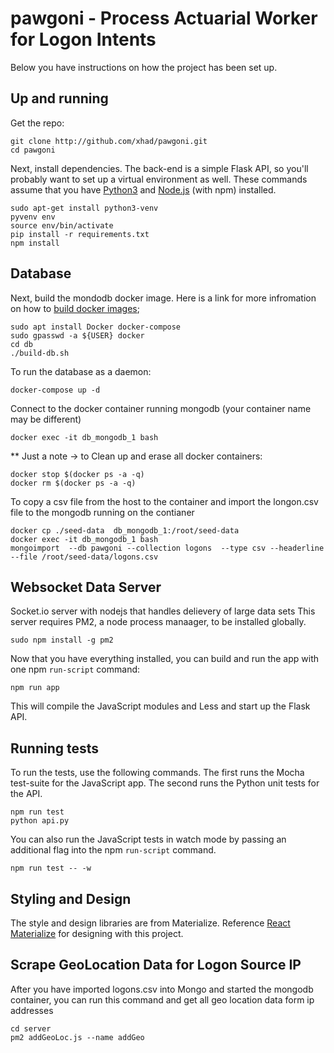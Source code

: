 # pawgoni - Process Actuarial Worker for Logon Intents

Below you have instructions on how the project has been set up.

## Up and running

Get the repo: 

```
git clone http://github.com/xhad/pawgoni.git
cd pawgoni
```

Next, install dependencies. The back-end is a simple Flask API, so you'll
probably want to set up a virtual environment as well. These commands assume
that you have [Python3](https://www.python.org/downloads/) and
[Node.js](https://nodejs.org/en/) (with npm) installed.

```
sudo apt-get install python3-venv
pyvenv env
source env/bin/activate
pip install -r requirements.txt
npm install
```

## Database 

Next, build the mondodb docker image. Here is a link for more infromation 
on how to [build docker images](https://docs.docker.com/engine/getstarted/step_four/);

```
sudo apt install Docker docker-compose
sudo gpasswd -a ${USER} docker
cd db
./build-db.sh
```

To run the database as a daemon: 
```
docker-compose up -d
```

Connect to the docker container running mongodb (your container name may be different)
```
docker exec -it db_mongodb_1 bash
```

** Just a note -> to Clean up and erase all docker containers:

```
docker stop $(docker ps -a -q)
docker rm $(docker ps -a -q)
```

To copy a csv file from the host to the container and import the longon.csv file to the mongodb running on the contianer

```
docker cp ./seed-data  db_mongodb_1:/root/seed-data
docker exec -it db_mongodb_1 bash
mongoimport  --db pawgoni --collection logons  --type csv --headerline --file /root/seed-data/logons.csv
```

## Websocket Data Server 

Socket.io server with nodejs that handles delievery of large data sets
This server requires PM2, a node process manaager, to be installed globally. 
```
sudo npm install -g pm2
```


Now that you have everything installed, you can build and run the app with one
npm `run-script` command:

```
npm run app
```

This will compile the JavaScript modules and Less and start up the Flask API.

## Running tests

To run the tests, use the following commands. The first runs the Mocha
test-suite for the JavaScript app. The second runs the Python unit tests for the
API.

```
npm run test
python api.py
```

You can also run the JavaScript tests in watch mode by passing an additional
flag into the npm `run-script` command.

```
npm run test -- -w
```

## Styling and Design

The style and design libraries are from Materialize. Reference [React Materialize](https://react-materialize.github.io/) for designing with this project.

## Scrape GeoLocation Data for Logon Source IP

After you have imported logons.csv into Mongo and started the mongodb container, 
you can run this command and get all geo location data form ip addresses

```
cd server
pm2 addGeoLoc.js --name addGeo
```
